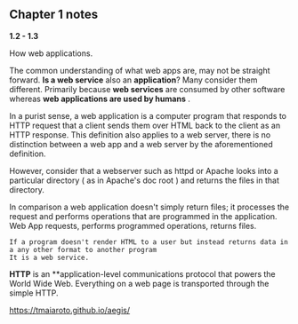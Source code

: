 ## Chapter 1 notes

**1.2 - 1.3**

How web applications.

The common understanding of what web apps are, may not be straight forward. **Is a web service** also an **application**?
Many consider them different. Primarily because **web services** are consumed by other software whereas **web applications are used by humans** .

In a purist sense, a web application is a computer program that responds to HTTP request that a client sends them over HTML back to the client as an HTTP response. This definition also applies to a web server, there is no distinction between a web app and a web server by the aforementioned definition.

However, consider that a webserver such as httpd or Apache looks into a particular directory ( as in Apache's doc root ) and returns the files in that directory.


In comparison a web application doesn't simply return files; it processes the request and performs operations that are programmed in the application. Web App requests, performs programmed operations, returns files.

    If a program doesn't render HTML to a user but instead returns data in a any other format to another program
    It is a web service.

 **HTTP** is an **application-level communications protocol that powers the World Wide Web. Everything on a web page is transported through the simple HTTP.

https://tmaiaroto.github.io/aegis/
